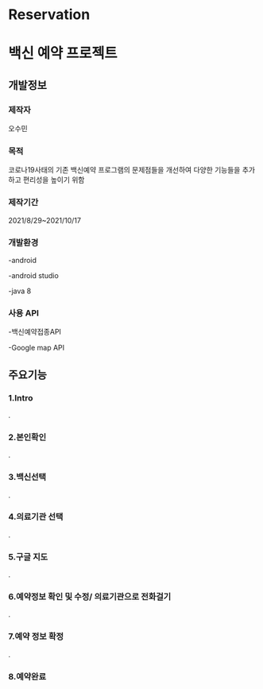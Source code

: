 # Reservation
백신 예약 프로젝트
==================

개발정보
--------------

### 제작자

오수민

### 목적


코로나19사태의 기존 백신예약 프로그램의 문제점들을 개선하여 다양한 기능들을 추가하고 편리성을 높이기 위함

### 제작기간


2021/8/29~2021/10/17

### 개발환경


-android

-android studio

-java 8

### 사용 API


-백신예약접종API

-Google map API

주요기능
--------------


### 1.Intro


.


### 2.본인확인


.


### 3.백신선택


.


### 4.의료기관 선택


.


### 5.구글 지도


.


### 6.예약정보 확인 및 수정/ 의료기관으로 전화걸기


.


### 7.예약 정보 확정


.


### 8.예약완료
















